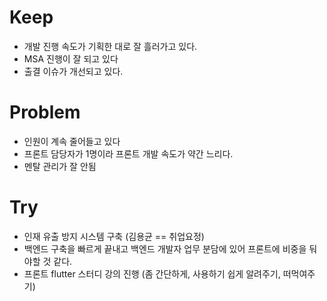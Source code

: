 # Keep

- 개발 진행 속도가 기획한 대로 잘 흘러가고 있다.
- MSA 진행이 잘 되고 있다
- 출결 이슈가 개선되고 있다.

# Problem

- 인원이 계속 줄어들고 있다
- 프론트 담당자가 1명이라 프론트 개발 속도가 약간 느리다.
- 멘탈 관리가 잘 안됨

# Try

- 인재 유출 방지 시스템 구축 (김용균 == 취업요정)
- 백엔드 구축을 빠르게 끝내고 백엔드 개발자 업무 분담에 있어 프론트에 비중을 둬야할 것 같다.
- 프론트 flutter 스터디 강의 진행 (좀 간단하게, 사용하기 쉽게 알려주기, 떠먹여주기)